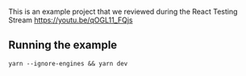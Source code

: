This is an example project that we reviewed during the React Testing Stream https://youtu.be/qOGL11_FQjs

## Running the example

```
yarn --ignore-engines && yarn dev
```

